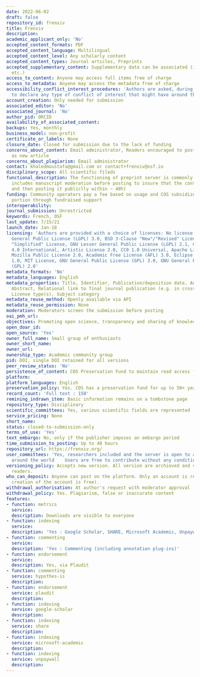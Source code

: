 ```yaml
---
date: 2022-06-02
draft: false
repository_id: frenxiv
title: Frenxiv
description:
academic_applicant_only: 'No'
accepted_content_formats: PDF
accepted_content_language: Multilingual
accepted_content_level: Any scholarly content
accepted_content_types: Journal articles, Preprints
accepted_supplementary_content: Supplementary data can be associated (image, datasets,
  etc.)
access_to_content: Anyone may access full items free of charge
access_to_metadata: Anyone may access the metadata free of charge
accessibility_conflict_interest_procedures: 'Authors are asked, during the submission,
  to declare any type of conflict of interest that might have around their manuscripts '
account_creation: Only needed for submission
associated_editor: 'No'
associated_journal: 'No'
author_pid: ORCID
availability_of_associated_content:
backups: Yes, monthly
business_model: non-profit
certificate_or_labels: None
closure_date: Closed for submission due to the lack of funding
concerns_about_content: Email administrator, Readers encouraged to post concerns publicly
  as new article
concerns_about_plagiarism: Email administrator
contact: khaledmoustafa@gmail.com or contact+frenxiv@osf.io
disciplinary_scope: All scientific fileds
functional_description: The functioning of preprint server is commonly known (which
  includes manuscript moderation before posting to insure that the content is scientific
  and then posting it publiclly within ~ 48h)
funding: Community operators pay a fee based on usage and COS subsidizes the other
  portion through fundraised support
interoperability:
journal_submission: Unrestricted
keywords: French, OSF
last_update: 7/15/21
launch_date: Jan-18
licensing: 'Authors are provided with a choice of licenses: No license, GNU Lesser
  General Public License (LGPL) 3.0, BSD 3-Clause "New"/"Revised" License, BSD 2-Clause
  "Simplified" License, GNU Lesser General Public License (LGPL) 2.1, CC BY Attribution
  4.0 International, Artistic License 2.0, CC0 1.0 Universal, Apache License 2.0,
  Mozilla Public License 2.0, Academic Free License (AFL) 3.0, Eclipse Public License
  1.0, MIT License, GNU General Public License (GPL) 3.0, GNU General Public License
  (GPL) 2.0'
metadata_formats: 'No'
metadata_languages: English
metadata_properties: Title, Identifier, Publication/deposition date, Author name(s),
  Abstract, Relational link to final journal publication (e.g. in crossref metadata),
  License type(s), Subject category
metadata_reuse_method: Openly available via API
metadata_reuse_permission: None
moderation: Moderators screen the submission before posting
oai_pmh_url:
objectives: Promoting open science, transparency and sharing of knowledge
open_doar_id:
open_source: 'Yes'
owner_full_name: Small group of enthusiasts
owner_short_name:
owner_url:
ownership_type: Academic community group
pid: DOI, single DOI retained for all versions
peer_review_status: 'No'
persistence_of_content: COS Preservation Fund to maintain read access for 50+ years
platform:
platform_languages: English
preservation_policy: Yes. COS has a preservation fund for up to 50+ years
record_count: 'Full text : 150'
remining_indrawn_item: Basic information remains on a tombstone page
repository_type: Disciplinary
scientific_committees: Yes, various scientific fields are represented
service_pricing: None
short_name:
status: closed-to-submission-only
terms_of_use: 'Yes'
text_embargo: No, only if the publisher imposes an embargo period
time_submission_to_posting: Up to 48 hours
repository_url: https://frenxiv.org/
user_committees: 'Yes, researchers included and the server is open to anyone from
  around the world    Users are free to contribute without any condition or terms'
versioning_policy: Accepts new version. All version are archieved and visible for
  readers.
who_can_deposit: Anyone can post on the platform. Only an account is required (The
  creation of the account is free).
withdrawal_authorisation: At author's request with moderator approval
withdrawal_policy: Yes. Plagiarism, false or inaccurate content
features:
- function: metrics
  service:
  description: Downloads are visible to everyone
- function: indexing
  service:
  description: 'Yes : Google Scholar, SHARE, Microsoft Academic, Unpaywall'
- function: commenting
  service:
  description: 'Yes : Commenting (including annotation plug-ins)'
- function: endorsement
  service:
  description: Yes, via Plaudit
- function: commenting
  service: hypothes-is
  description:
- function: endorsement
  service: plaudit
  description:
- function: indexing
  service: google-scholar
  description:
- function: indexing
  service: share
  description:
- function: indexing
  service: microsoft-academic
  description:
- function: indexing
  service: unpaywall
  description:
---
```



